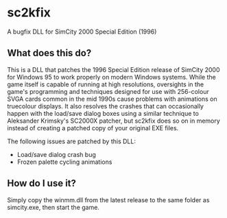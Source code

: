 # sc2kfix
A bugfix DLL for SimCity 2000 Special Edition (1996)

## What does this do?
This is a DLL that patches the 1996 Special Edition release of SimCity 2000 for Windows 95 to work properly on modern Windows systems. While the game itself is capable of running at high resolutions, oversights in the game's programming and techniques designed for use with 256-colour SVGA cards common in the mid 1990s cause problems with animations on truecolour displays. It also resolves the crashes that can occasionally happen with the load/save dialog boxes using a similar technique to Aleksander Krimsky's SC2000X patcher, but sc2kfix does so on in memory instead of creating a patched copy of your original EXE files.

The following issues are patched by this DLL:
* Load/save dialog crash bug
* Frozen palette cycling animations

## How do I use it?
Simply copy the winmm.dll from the latest release to the same folder as simcity.exe, then start the game.
